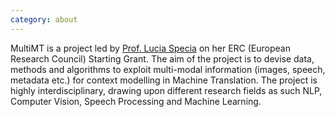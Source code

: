 ```yaml
---
category: about
---
```


MultiMT is a project led by [Prof. Lucia Specia](http://staffwww.dcs.shef.ac.uk/people/L.Specia/) on her ERC (European Research Council) Starting Grant. The aim of the project is to devise data, methods and algorithms to exploit multi-modal information (images, speech, metadata etc.) for context modelling in Machine Translation. The project is highly interdisciplinary, drawing upon different research fields as such NLP, Computer Vision, Speech Processing and Machine Learning.

